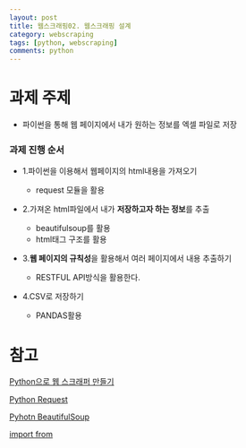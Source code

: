 ```yaml
---
layout: post
title: 웹스크래핑02. 웹스크래핑 설계
category: webscraping
tags: [python, webscraping]
comments: python
---
```


# 과제 주제

- 파이썬을 통해 웹 페이지에서 내가 원하는 정보를 엑셀 파일로 저장

### 과제 진행 순서

- 1.파이썬을 이용해서 웹페이지의 html내용을 가져오기
    - request 모듈을 활용

- 2.가져온 html파일에서 내가 **저장하고자 하는 정보**를 추출
    - beautifulsoup를 활용
    - html태그 구조를 활용

- 3.**웹 페이지의 규칙성**을 활용해서 여러 페이지에서 내용 추출하기
    - RESTFUL API방식을 활용한다.

- 4.CSV로 저장하기
    - PANDAS활용



# 참고

[Python으로 웹 스크래퍼 만들기](https://nomadcoders.co/python-for-beginners/lectures/118)

[Python Request](https://github.com/psf/requests)

[Pyhotn BeautifulSoup](https://www.crummy.com/software/BeautifulSoup/bs4/doc/)

[import from](http://cloudrain21.com/python-difference-between-import-from-import)